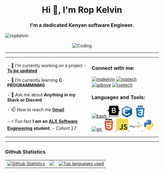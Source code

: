 <!-- <img alt="github" width="784" height="325" src="https://github.com/ropkelvin/ropkelvin/blob/39a9d9ce9ce913801b3e5bc6726e1025cab9540e/Git.jpg" /> -->
<h1 align="center">Hi 👋, I'm Rop Kelvin</h1>
<h3 align="center">I'm a dedicated Kenyan software Engineer.</h3>
<p align="left"> <img src="https://komarev.com/ghpvc/?username=ropkelvin&label=Profile%20views&color=0e75b6&style=flat" alt="ropkelvin" /> </p>
<p align="center"> <img align= "center" alt="Coding" width="500" src="https://cdn.dribbble.com/users/1162077/screenshots/3848914/media/320984a9ca58b3c73274c9259ecf6de8.gif"> </p>

---

<table>
  <tr>
    <td>
      <p> - 🔭 I’m currently working on a project - <b> <a href="https://github.com/ropkelvin"> To be updated </a></b></p>
      <p> - 🌱 I’m currently learning <b> C PROGRAMMINMG </b></p>
      <p> - 💬 Ask me about <b> Anything in my Stack or Discord </b></p>
      <p> - 📫 How to reach me <b> <a href="mailto:kropchir@gmail.com"> Gmail </a></b></p>
      <p> - ⚡ Fun fact <b> I am an <a href="https://alxafrica.com/software-engineering">ALX Software Engineering</a> student. </b> - <em> Cohort 17 </em></p>
    </td>
    <td>
      <h3 align="left">Connect with me:</h3>
      <p align="left">
<a href="https://linkedin.com/in/ropkelvin" target="blank"><img align="center" src="https://raw.githubusercontent.com/rahuldkjain/github-profile-readme-generator/master/src/images/icons/Social/linked-in-alt.svg" alt="ropkelvin" height="30" width="40" /></a>
<a href="https://twitter.com/roptech1" target="blank"><img align="center" src="https://raw.githubusercontent.com/rahuldkjain/github-profile-readme-generator/master/src/images/icons/Social/twitter.svg" alt="roptech" height="30" width="40" /></a>
<a href="https://fb.com/username" target="blank"><img align="center" src="https://raw.githubusercontent.com/rahuldkjain/github-profile-readme-generator/master/src/images/icons/Social/facebook.svg" alt="ajiboye" height="30" width="40" /></a>
<a href="https://discordapp.com/users/1150764147915640892" target="blank"><img align="center" src="https://raw.githubusercontent.com/rahuldkjain/github-profile-readme-generator/master/src/images/icons/Social/discord.svg" alt="roptech" height="30" width="40" /></a>
      </p>
      <h3 align="left">Languages and Tools:</h3>
      <p align="left"> <a href="https://www.gnu.org/software/bash/" target="_blank" rel="noreferrer"> <img src="https://www.vectorlogo.zone/logos/gnu_bash/gnu_bash-icon.svg" alt="bash" width="40" height="40"/> </a> <a href="https://getbootstrap.com" target="_blank" rel="noreferrer"> <img src="https://raw.githubusercontent.com/devicons/devicon/master/icons/bootstrap/bootstrap-plain-wordmark.svg" alt="bootstrap" width="40" height="40"/> </a> <a href="https://www.cprogramming.com/" target="_blank" rel="noreferrer"> <img src="https://raw.githubusercontent.com/devicons/devicon/master/icons/c/c-original.svg" alt="c" width="40" height="40"/> </a> <a href="https://www.w3schools.com/css/" target="_blank" rel="noreferrer"> <img src="https://raw.githubusercontent.com/devicons/devicon/master/icons/css3/css3-original-wordmark.svg" alt="css3" width="40" height="40"/> </a> <a href="https://git-scm.com/" target="_blank" rel="noreferrer"> <img src="https://www.vectorlogo.zone/logos/git-scm/git-scm-icon.svg" alt="git" width="40" height="40"/> </a> <a href="https://www.w3.org/html/" target="_blank" rel="noreferrer"> <img src="https://raw.githubusercontent.com/devicons/devicon/master/icons/html5/html5-original-wordmark.svg" alt="html5" width="40" height="40"/> </a> <a href="https://developer.mozilla.org/en-US/docs/Web/JavaScript" target="_blank" rel="noreferrer"> <img src="https://raw.githubusercontent.com/devicons/devicon/master/icons/javascript/javascript-original.svg" alt="javascript" width="40" height="40"/> </a> <a href="https://www.mysql.com/" target="_blank" rel="noreferrer"> <img src="https://raw.githubusercontent.com/devicons/devicon/master/icons/mysql/mysql-original-wordmark.svg" alt="mysql" width="40" height="40"/> </a> <a href="https://www.python.org" target="_blank" rel="noreferrer"> <img src="https://raw.githubusercontent.com/devicons/devicon/master/icons/python/python-original.svg" alt="python" width="40" height="40"/> </a> <a href="https://reactjs.org/" target="_blank" rel="noreferrer">
      </p>
    </td>
  </tr>
</table>

___

<!--
<p><img align="left" src="https://github-readme-stats.vercel.app/api/top-langs?username=ropkelvin&show_icons=true&locale=en&layout=compact" alt="ropkelvin" /></p>

<p>&nbsp;<img align="center" src="https://github-readme-stats.vercel.app/api?username=ropkelvin&show_icons=true&locale=en" alt="ropkelvin"/></p>

<p><img align="center" src="https://github-readme-streak-stats.herokuapp.com/?user=ropkelvin&" alt="ropkelvin" /></p> -->


### Github Statistics

<table>
  <tr>
    <td>
       <a href="https://github.com/ropkelvin"><img alt="Github Statistics" src="https://github-readme-stats.vercel.app/api?username=ropkelvin&show_icons=true&count_private=true&theme=react&hide_border=true&bg_color=1d2a3a" /></a>
    </td>
    <td>
       <a href="http://www.github.com/ropkelvin"><img src="https://github-readme-streak-stats.herokuapp.com/?user=ropkelvin&stroke=ffffff&background=1d2a3a&ring=5BCDEC&fire=5BCDEC&currStreakNum=ffffff&currStreakLabel=5BCDEC&sideNums=ffffff&sideLabels=ffffff&dates=ffffff&hide_border=true" /></a>
    </td>
    <td>
      <a href="https://github.com/ropkelvin"><img alt="Top languages used" src="https://github-readme-stats.vercel.app/api/top-langs/?username=ropkelvin&langs_count=6&count_private=true&layout=compact&theme=react&hide_border=true&bg_color=1d2a3a"/></a>
    </td>
  </tr>
</table>

<!-- ![GitHub Activity Graph](https://activity-graph.herokuapp.com/graph?username=ropkelvin&bg_color=1d2a3a&color=5BCDEC&line=5BCDEC&point=FFFFFF&hide_border=true) -->